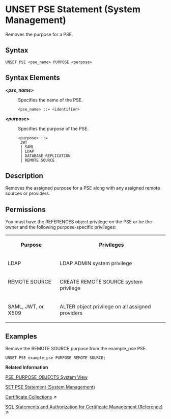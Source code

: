 <!-- loio408255391bd043209a957830f8e87b65 -->

# UNSET PSE Statement \(System Management\)

Removes the purpose for a PSE.



## Syntax

```
UNSET PSE <pse_name> PURPOSE <purpose>
```



## Syntax Elements


<dl>
<dt><b>

*<pse\_name\>*

</b></dt>
<dd>

Specifies the name of the PSE.

```
<pse_name> ::= <identifier>
```



</dd><dt><b>

*<purpose\>*

</b></dt>
<dd>

Specifies the purpose of the PSE.

```
<purpose> ::= 
 JWT
 | SAML
 | LDAP
 | DATABASE REPLICATION
 | REMOTE SOURCE
```



</dd>
</dl>



## Description

Removes the assigned purpose for a PSE along with any assigned remote sources or providers.



<a name="loio408255391bd043209a957830f8e87b65__section_jtv_tj3_5rb"/>

## Permissions

You must have the REFERENCES object privilege on the PSE or be the owner and the following purpose-specific privileges:


<table>
<tr>
<th valign="top">

Purpose



</th>
<th valign="top">

Privileges



</th>
</tr>
<tr>
<td valign="top">

LDAP



</td>
<td valign="top">

LDAP ADMIN system privilege



</td>
</tr>
<tr>
<td valign="top">

REMOTE SOURCE



</td>
<td valign="top">

CREATE REMOTE SOURCE system privilege



</td>
</tr>
<tr>
<td valign="top">

SAML, JWT, or X509



</td>
<td valign="top">

ALTER object privilege on all assigned providers



</td>
</tr>
</table>



## Examples

Remove the REMOTE SOURCE purpose from the example\_pse PSE.

```
UNSET PSE example_pse PURPOSE REMOTE SOURCE;
```

**Related Information**  


[PSE\_PURPOSE\_OBJECTS System View](../../020-System-Views-Reference/021-System-Views/pse-purpose-objects-system-view-437cd32.md "Provides information about all PSEs and their assigned providers or hosts, referred to as purpose objects.")

[SET PSE Statement \(System Management\)](set-pse-statement-system-management-10fe807.md "Sets the purpose of a PSE.")

[Certificate Collections](https://help.sap.com/viewer/c82f8d6a84c147f8b78bf6416dae7290/2023_2_QRC/en-US/75d0cfec8e4f44c3a649d26e9cefa314.html "A certificate collection is a secure location where the public-key certificates of trusted communication partners or root certificates from trusted Certification Authorities are stored. Certificate collections are created and managed as database objects directly in the SAP HANA database.") :arrow_upper_right:

[SQL Statements and Authorization for Certificate Management (Reference)](https://help.sap.com/viewer/c82f8d6a84c147f8b78bf6416dae7290/2023_2_QRC/en-US/f32bcc9c4b734f24bedaf6253e7981d6.html "All administration tasks related to the management of public-key certificates (and public keys) can be performed using SQL.") :arrow_upper_right:


